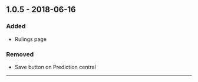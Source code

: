 ## 1.0.5 - 2018-06-16

### Added
- Rulings page

### Removed
- Save button on Prediction central

---
